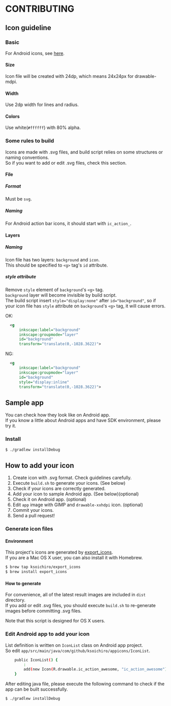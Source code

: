 # CONTRIBUTING

## Icon guideline

### Basic

For Android icons, see [here](http://www.google.com/design/spec/style/icons.html).

#### Size

Icon file will be created with 24dp, which means 24x24px for drawable-mdpi.

#### Width

Use 2dp width for lines and radius.

#### Colors

Use white(`#ffffff`) with 80% alpha.

### Some rules to build

Icons are made with .svg files, and build script relies on
some structures or naming conventions.  
So if you want to add or edit .svg files, check this section.

#### File

##### Format

Must be `svg`.

##### Naming

For Android action bar icons, it should start with `ic_action_`.

#### Layers

##### Naming

Icon file has two layers: `background` and `icon`.  
This should be specified to `<g>` tag's `id` attribute.  

##### style attribute

Remove `style` element of `background`'s `<g>` tag.  
`background` layer will become invisible by build script.  
The build script insert `style="display:none"` after `id="background"`, so if your icon file has `style` attribute on `background`'s `<g>` tag, it will cause errors.

OK:

```xml
  <g
      inkscape:label="background"
      inkscape:groupmode="layer"
      id="background"
      transform="translate(0,-1028.3622)">
```

NG:

```xml
  <g
      inkscape:label="background"
      inkscape:groupmode="layer"
      id="background"
      style="display:inline"
      transform="translate(0,-1028.3622)">
```

## Sample app

You can check how they look like on Android app.  
If you know a little about Android apps and have SDK environment, please try it.

### Install

```sh
$ ./gradlew installDebug
```

## How to add your icon

1. Create icon with .svg format. Check guidelines carefully.
1. Execute `build.sh` to generate your icons. (See below)
1. Check if your icons are correctly generated.
1. Add your icon to sample Android app. (See below)(optional)
1. Check it on Android app. (optional)
1. Edit `app` image with GIMP and `drawable-xxhdpi` icon. (optional)
1. Commit your icons.
1. Send a pull request!

### Generate icon files

#### Environment

This project's icons are generated by [export_icons](https://github.com/ksoichiro/export_icons).  
If you are a Mac OS X user, you can also install it with Homebrew.

```sh
$ brew tap ksoichiro/export_icons
$ brew install export_icons
```

#### How to generate

For convenience, all of the latest result images are included in `dist` directory.  
If you add or edit .svg files, you should execute `build.sh` to re-generate images before committing .svg files.

Note that this script is designed for OS X users.

### Edit Android app to add your icon

List definition is written on `IconList` class on Android app project.  
So edit `app/src/main/java/com/github/ksoichiro/appicons/IconList`.

```sh
    public IconList() {
        :
        add(new Icon(R.drawable.ic_action_awesome, "ic_action_awesome"));
    }
```

After editing java file, please execute the following command to check if the app can be built successfully.

```sh
$ ./gradlew installDebug
```
